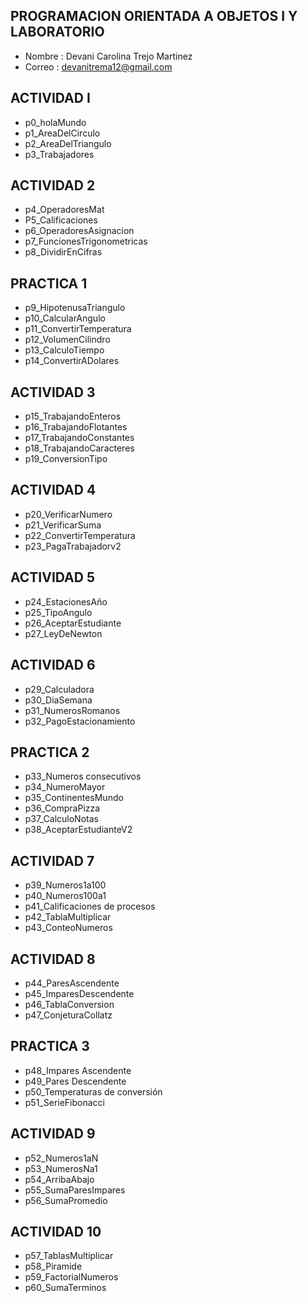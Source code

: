 ## PROGRAMACION ORIENTADA A OBJETOS I Y LABORATORIO
- Nombre : Devani Carolina Trejo Martinez
- Correo : devanitrema12@gmail.com

## ACTIVIDAD I
 - p0_holaMundo
 - p1_AreaDelCirculo
 - p2_AreaDelTriangulo
 - p3_Trabajadores

## ACTIVIDAD 2
 - p4_OperadoresMat
 - P5_Calificaciones
 - p6_OperadoresAsignacion
 - p7_FuncionesTrigonometricas
 - p8_DividirEnCifras
 ## PRACTICA 1
 - p9_HipotenusaTriangulo
 - p10_CalcularAngulo
 - p11_ConvertirTemperatura
 - p12_VolumenCilindro
 - p13_CalculoTiempo
 - p14_ConvertirADolares

 ## ACTIVIDAD 3
 - p15_TrabajandoEnteros
 - p16_TrabajandoFlotantes
 - p17_TrabajandoConstantes
 - p18_TrabajandoCaracteres
 - p19_ConversionTipo
 ## ACTIVIDAD 4
 - p20_VerificarNumero
 - p21_VerificarSuma
 - p22_ConvertirTemperatura
 - p23_PagaTrabajadorv2
 ## ACTIVIDAD 5
 - p24_EstacionesAño
 - p25_TipoAngulo
 - p26_AceptarEstudiante
 - p27_LeyDeNewton
## ACTIVIDAD 6
- p29_Calculadora
- p30_DiaSemana
- p31_NumerosRomanos
- p32_PagoEstacionamiento
## PRACTICA 2
- p33_Numeros consecutivos
- p34_NumeroMayor
- p35_ContinentesMundo
- p36_CompraPizza
- p37_CalculoNotas
- p38_AceptarEstudianteV2
## ACTIVIDAD 7
- p39_Numeros1a100
- p40_Numeros100a1
- p41_Calificaciones de procesos
- p42_TablaMultiplicar
- p43_ConteoNumeros
## ACTIVIDAD 8
- p44_ParesAscendente
- p45_ImparesDescendente
- p46_TablaConversion
- p47_ConjeturaCollatz
## PRACTICA 3
- p48_Impares Ascendente  
- p49_Pares Descendente  
- p50_Temperaturas de conversión
- p51_SerieFibonacci
## ACTIVIDAD 9
- p52_Numeros1aN
- p53_NumerosNa1
- p54_ArribaAbajo
- p55_SumaParesImpares
- p56_SumaPromedio
## ACTIVIDAD 10
- p57_TablasMultiplicar
- p58_Piramide
- p59_FactorialNumeros
- p60_SumaTerminos